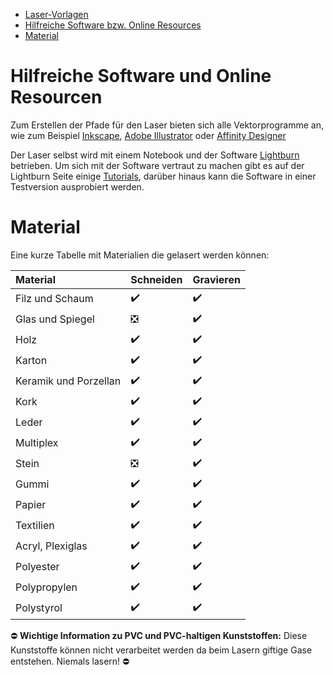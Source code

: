 - [Laser-Vorlagen](#laser-vorlagen)
- [Hilfreiche Software bzw. Online Resources](#hilfreiche-software-bzw-online-resources)
- [Material](#material)

# Hilfreiche Software und Online Resourcen
Zum Erstellen der Pfade für den Laser bieten sich alle Vektorprogramme an, wie zum Beispiel [Inkscape](https://inkscape.org/), [Adobe Illustrator](https://www.adobe.com/products/illustrator/) oder [Affinity Designer](https://affinity.serif.com/en-us/designer/)

Der Laser selbst wird mit einem Notebook und der Software [Lightburn](https://lightburnsoftware.com/) betrieben. Um sich mit der Software vertraut zu machen gibt es auf der Lightburn Seite einige [Tutorials](https://lightburnsoftware.com/pages/tutorials), darüber hinaus kann die Software in einer Testversion ausprobiert werden.


# Material
Eine kurze Tabelle mit Materialien die gelasert werden können:



| Material  |      Schneiden |     Gravieren |
| :---  | ------------- | ------------- |
| Filz und Schaum  | :heavy_check_mark: | :heavy_check_mark: |
| Glas und Spiegel | :negative_squared_cross_mark:| :heavy_check_mark: |
| Holz  | :heavy_check_mark: | :heavy_check_mark: |
| Karton  | :heavy_check_mark: | :heavy_check_mark: |
| Keramik und Porzellan  | :heavy_check_mark: | :heavy_check_mark: |
| Kork  | :heavy_check_mark: | :heavy_check_mark: |
| Leder  | :heavy_check_mark: | :heavy_check_mark: |
| Multiplex  | :heavy_check_mark: | :heavy_check_mark: |
| Stein  | :negative_squared_cross_mark: | :heavy_check_mark: |
| Gummi  | :heavy_check_mark: | :heavy_check_mark: |
| Papier  | :heavy_check_mark: | :heavy_check_mark: |
| Textilien  | :heavy_check_mark: | :heavy_check_mark: |
| Acryl, Plexiglas  | :heavy_check_mark: | :heavy_check_mark: |
| Polyester  | :heavy_check_mark: | :heavy_check_mark: |
| Polypropylen  | :heavy_check_mark: | :heavy_check_mark: |
| Polystyrol  | :heavy_check_mark: | :heavy_check_mark: |

:no_entry: **Wichtige Information zu PVC und PVC-haltigen Kunststoffen:** Diese Kunststoffe können nicht verarbeitet werden da beim Lasern giftige Gase entstehen. Niemals lasern! :no_entry:

